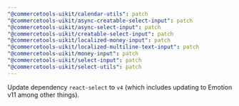 ```yaml
---
"@commercetools-uikit/calendar-utils": patch
"@commercetools-uikit/async-creatable-select-input": patch
"@commercetools-uikit/async-select-input": patch
"@commercetools-uikit/creatable-select-input": patch
"@commercetools-uikit/localized-money-input": patch
"@commercetools-uikit/localized-multiline-text-input": patch
"@commercetools-uikit/money-input": patch
"@commercetools-uikit/select-input": patch
"@commercetools-uikit/select-utils": patch
---
```


Update dependency `react-select` to `v4` (which includes updating to Emotion v11 among other things).
